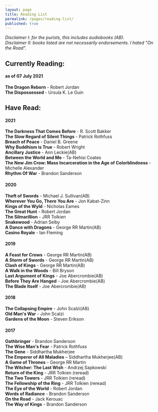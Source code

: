 ```yaml
---
layout: page
title: Reading List
permalink: /pages/reading-list/
published: true
---
```

*Disclaimer I: for the purists, this includes audiobooks (AB).*
<br>
*Disclaimer II: books listed are not necessarily endorsements. I hated "On the Road".*
<br>
## Currently Reading:
#### as of 07 July 2021
**The Dragon Reborn** - Robert Jordan <br>
**The Dispossessed** - Ursula K. Le Guin <br>

## Have Read:
#### 2021
**The Darkness That Comes Before** - R. Scott Bakker <br>
**The Slow Regard of Silent Things** - Patrick Rothfuss <br>
**Breach of Peace** - Daniel B. Greene<br>
**Why Buddhism is True** - Robert Wright<br>
**Ancillary Justice** - Ann Leckie(AB)<br>
**Between the World and Me** - Ta-Nehisi Coates<br>
**The New Jim Crow: Mass Incarceration in the Age of Colorblindness** - Michelle Alexander<br>
**Rhythm Of War** - Brandon Sanderson<br>
#### 2020
**Theft of Swords** - Michael J. Sullivan(AB)<br>
**Wherever You Go, There You Are** - Jon Kabat-Zinn<br>
**Kings of the Wyld** - Nicholas Eames<br>
**The Great Hunt** - Robert Jordan<br>
**The Silmarillion** - JRR Tolkien<br>
**Snakewood** - Adrian Selby<br>
**A Dance with Dragons** - George RR Martin(AB)<br>
**Casino Royale** - Ian Fleming<br>
#### 2019
**A Feast for Crows** - George RR Martin(AB)<br>
**A Storm of Swords** - George RR Martin(AB)<br>
**Clash of Kings** - George RR Martin(AB)<br>
**A Walk in the Woods** - Bill Bryson<br>
**Last Argument of Kings** - Joe Abercrombie(AB)<br>
**Before They Are Hanged** - Joe Abercrombie(AB)<br>
**The Blade Itself** - Joe Abercrombie(AB)<br>
#### 2018
**The Collapsing Empire** - John Scalzi(AB)<br>
**Old Man's War** - John Scalzi<br>
**Gardens of the Moon** - Steven Erikson<br>
#### 2017
**Oathbringer** - Brandon Sanderson<br>
**The Wise Man's Fear** - Patrick Rothfuss<br>
**The Gene** - Siddhartha Mukherjee<br>
**The Emperor of All Maladies** – Siddhartha Mukherjee(AB)<br>
**A Game of Thrones** - George RR Martin<br>
**The Witcher: The Last Wish** - Andrzej Sapkowski<br>
**Return of the King** - JRR Tolkien (reread)<br>
**The Two Towers** - JRR Tolkien (reread)<br>
**The Fellowship of the Ring** - JRR Tolkien (reread)<br>
**The Eye of the World** - Robert Jordan<br>
**Words of Radiance** - Brandon Sanderson<br>
**On the Road** - Jack Kerouac<br>
**The Way of Kings** - Brandon Sanderson<br>
